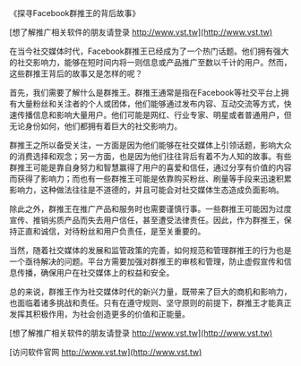 《探寻Facebook群推王的背后故事》

[想了解推广相关软件的朋友请登录 http://www.vst.tw](http://www.vst.tw)

在当今社交媒体时代，Facebook群推王已经成为了一个热门话题。他们拥有强大的社交影响力，能够在短时间内将一则信息或产品推广至数以千计的用户。然而，这些群推王背后的故事又是怎样的呢？

首先，我们需要了解什么是群推王。群推王通常是指在Facebook等社交平台上拥有大量粉丝和关注者的个人或团体，他们能够通过发布内容、互动交流等方式，快速传播信息和影响大量用户。他们可能是网红、行业专家、明星或者普通用户，但无论身份如何，他们都拥有着巨大的社交影响力。

群推王之所以备受关注，一方面是因为他们能够在社交媒体上引领话题，影响大众的消费选择和观念；另一方面，也是因为他们往往背后有着不为人知的故事。有些群推王可能是靠自身努力和智慧赢得了用户的喜爱和信任，通过分享有价值的内容而获得了影响力；而也有一些群推王可能是依靠购买粉丝、刷量等手段来迅速积累影响力，这种做法往往是不道德的，并且可能会对社交媒体生态造成负面影响。

除此之外，群推王在推广产品和服务时也需要谨慎行事。一些群推王可能因为过度宣传、推销劣质产品而失去用户信任，甚至遭受法律责任。因此，作为群推王，保持正直和诚信，对待粉丝和用户负责任，是至关重要的。

当然，随着社交媒体的发展和监管政策的完善，如何规范和管理群推王的行为也是一个亟待解决的问题。平台方需要加强对群推王的审核和管理，防止虚假宣传和信息传播，确保用户在社交媒体上的权益和安全。

总的来说，群推王作为社交媒体时代的新兴力量，既带来了巨大的商机和影响力，也面临着诸多挑战和责任。只有在遵守规则、坚守原则的前提下，群推王才能真正发挥其积极作用，为社会创造更多的价值和正能量。

[想了解推广相关软件的朋友请登录 http://www.vst.tw](http://www.vst.tw)


[访问软件官网 http://www.vst.tw](http://www.vst.tw)
